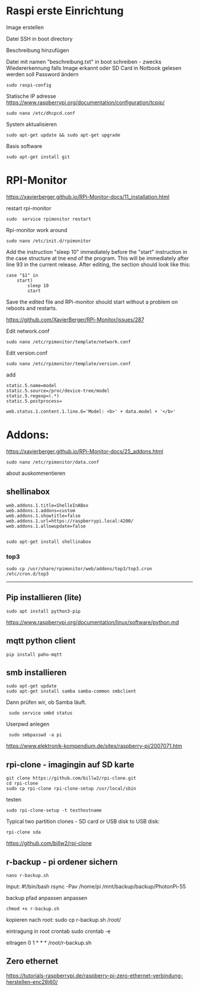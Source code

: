
# Raspi erste Einrichtung

Image erstellen


Datei SSH in boot directory

Beschreibung hinzufügen 

Datei mit namen "beschreibung.txt" in boot schreiben - zwecks Wiedererkennung falls Image erkannt oder SD Card in Notbook gelesen werden soll
Password ändern

    sudo raspi-config

Statische IP adresse
<https://www.raspberrypi.org/documentation/configuration/tcpip/>

    sudo nano /etc/dhcpcd.conf
    

System aktualisieren

    sudo apt-get update && sudo apt-get upgrade

Basis software

    sudo apt-get install git
    
# RPI-Monitor
<https://xavierberger.github.io/RPi-Monitor-docs/11_installation.html>

restart rpi-monitor

    sudo  service rpimonitor restart
    


Rpi-monitor work around

    sudo nano /etc/init.d/rpimonitor

Add the instruction "sleep 10" immediately before the "start" instruction in the case structure at tne end of the program. This will be immediately after line 93 in the current release. After editing, the section should look like this:

    case "$1" in
        start)
            sleep 10
            start
            
Save the edited file and RPi-monitor should start without a problem on reboots and restarts.
	
<https://github.com/XavierBerger/RPi-Monitor/issues/287>



Edit network.conf

    sudo nano /etc/rpimonitor/template/network.conf


Edit version.conf

    sudo nano /etc/rpimonitor/template/version.conf

add

    static.5.name=model
    static.5.source=/proc/device-tree/model
    static.5.regexp=(.*)
    static.5.postprocess=

    web.status.1.content.1.line.6='Model: <b>' + data.model + '</b>'


# Addons:

<https://xavierberger.github.io/RPi-Monitor-docs/25_addons.html>

    sudo nano /etc/rpimonitor/data.conf

about auskommentieren

## shellinabox

    web.addons.1.title=ShelleInABox
    web.addons.1.addons=custom
    web.addons.1.showtitle=false
    web.addons.1.url=https://raspberrypi.local:4200/
    web.addons.1.allowupdate=false


    sudo apt-get install shellinabox

### top3

    sudo cp /usr/share/rpimonitor/web/addons/top3/top3.cron /etc/cron.d/top3



------------------------------------------------

## Pip installieren (lite)

    sudo apt install python3-pip
    
<https://www.raspberrypi.org/documentation/linux/software/python.md>

## mqtt python client 

    pip install paho-mqtt
    

## smb installieren

    sudo apt-get update
    sudo apt-get install samba samba-common smbclient
    
    
    
    
Dann prüfen wir, ob Samba läuft.

     sudo service smbd status
     
Userpwd anlegen

     sudo smbpasswd -a pi
     
     
<https://www.elektronik-kompendium.de/sites/raspberry-pi/2007071.htm>


## rpi-clone - imagingin auf SD karte


    git clone https://github.com/billw2/rpi-clone.git 
    cd rpi-clone
    sudo cp rpi-clone rpi-clone-setup /usr/local/sbin

testen

    sudo rpi-clone-setup -t testhostname

Typical two partition clones - SD card or USB disk to USB disk:
    
    rpi-clone sda


<https://github.com/billw2/rpi-clone>


## r-backup - pi ordener sichern

    nano r-backup.sh

Input: 
    #!/bin/bash
    rsync -Pav  /home/pi /mnt/backup/backup/PhotonPi-55
    
backup pfad anpassen anpassen 
   
    chmod +x r-backup.sh
    
kopieren nach root:
    sudo cp r-backup.sh /root/
    

eintragung in root crontab
    sudo crontab -e
    
eitragen
    0 1 * * * /root/r-backup.sh
    
    
    
## Zero ethernet

<https://tutorials-raspberrypi.de/raspberry-pi-zero-ethernet-verbindung-herstellen-enc28j60/>

    
